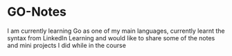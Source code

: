 # GO-Notes
I am currently learning Go as one of my main languages, currently learnt the syntax from LinkedIn Learning and would like to share some of the notes and mini projects I did while in the course
